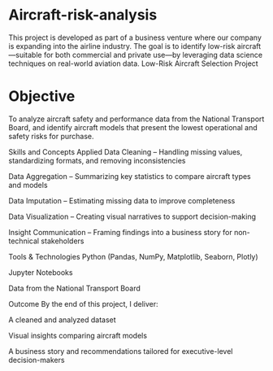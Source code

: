 # Aircraft-risk-analysis
This project is developed as part of a business venture where our company is expanding into the airline industry. The goal is to identify low-risk aircraft—suitable for both commercial and private use—by leveraging data science techniques on real-world aviation data.
Low-Risk Aircraft Selection Project

# Objective
To analyze aircraft safety and performance data from the National Transport Board, and identify aircraft models that present the lowest operational and safety risks for purchase.

Skills and Concepts Applied
Data Cleaning – Handling missing values, standardizing formats, and removing inconsistencies

Data Aggregation – Summarizing key statistics to compare aircraft types and models

Data Imputation – Estimating missing data to improve completeness

Data Visualization – Creating visual narratives to support decision-making

Insight Communication – Framing findings into a business story for non-technical stakeholders

Tools & Technologies
Python (Pandas, NumPy, Matplotlib, Seaborn, Plotly)

Jupyter Notebooks

Data from the National Transport Board

Outcome
By the end of this project, I deliver:

A cleaned and analyzed dataset

Visual insights comparing aircraft models

A business story and recommendations tailored for executive-level decision-makers
